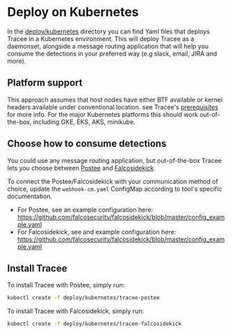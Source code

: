 # Deploy on Kubernetes

In the [deploy/kubernetes](https://github.com/aquasecurity/tracee/blob/main/deploy/kubernetes) directory you can find Yaml files that deploys Tracee in a Kubernetes environment. This will deploy Tracee as a daemonset, alongside a message routing application that will help you consume the detections in your preferred way (e.g slack, email, JIRA and more).

## Platform support

This approach assumes that host nodes have either BTF available or kernel headers available under conventional location. see Tracee's [prerequisites](https://aquasecurity.github.io/tracee/dev/install/prerequisites/) for more info. For the major Kubernetes platforms this should work out-of-the-box, including GKE, EKS, AKS, minikube. 

## Choose how to consume detections

You could use any message routing application, but out-of-the-box Tracee lets you choose between [Postee](https://github.com/aquasecurity/postee) and [Falcosidekick](https://github.com/falcosecurity/falcosidekick).

To connect the Postee/Falcosidekick with your communication method of choice, update the `webhook-cm.yaml` ConfigMap according to tool's specific documentation.

- For Postee, see an example configuration here: https://github.com/falcosecurity/falcosidekick/blob/master/config_example.yaml
- For Falcosidekick, see and example configuration here: https://github.com/falcosecurity/falcosidekick/blob/master/config_example.yaml

## Install Tracee

To install Tracee with Postee, simply run:

``` bash
kubectl create -f deploy/kubernetes/tracee-postee
```

To install Tracee with Falcosidekick, simply run:

``` bash
kubectl create -f deploy/kubernetes/tracee-falcosidekick
```
